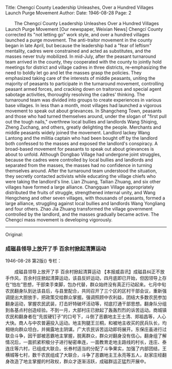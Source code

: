Title: Chengcí County Leadership Unleashes, Over a Hundred Villages Launch Purge Movement
Author:
Date: 1946-08-28
Page: 2

　　The Chengcí County Leadership Unleashes
    Over a Hundred Villages Launch Purge Movement
    [Our newspaper, Weixian News] Chengcí County corrected its "not letting go" work style, and over a hundred villages launched a purge movement. The anti-traitor movement in the county began in late April, but because the leadership had a "fear of leftism" mentality, cadres were constrained and acted as substitutes, and the masses never truly mobilized. In mid-July, after the peasant turnaround team arrived in the county, they cooperated with the county to jointly hold meetings for district and village cadres in three districts, re-emphasizing the need to boldly let go and let the masses grasp the policies. They emphasized taking care of the interests of middle peasants, uniting the majority of peasants to participate in the turnaround movement, controlling peasant armed forces, and cracking down on traitorous and special agent sabotage activities, thoroughly resolving the cadres' thinking. The turnaround team was divided into groups to create experiences in various base villages. In less than a month, most villages had launched a vigorous movement to speak out about grievances. In Shangcheng Town, peasants and those who had turned themselves around, under the slogan of "first pull out the tough nails," overthrew local bullies and landlords Wang Shiqing, Zheng Zuchang, and others, greatly delighting the people. Merchants and middle peasants widely joined the movement. Landlord lackey Wang Lantong and the militia captain who had been bought off by the landlord both confessed to the masses and exposed the landlord's conspiracy. A broad-based movement for peasants to speak out about grievances is about to unfold. Although Dongbao Village had undergone joint struggles, because the cadres were controlled by local bullies and landlords and separated from the masses, the masses had no confidence in turning themselves around. After the turnaround team understood the situation, they secretly contacted activists while educating the village chiefs who were taking the landlord's line. Lian Zhuang, Tailian Zhuang, and six other villages have formed a large alliance. Changquan Village appropriately distributed the fruits of struggle, strengthened internal unity, and Wang Hengcheng and other seven villages, with thousands of peasants, formed a large alliance, struggling against local bullies and landlords Wang Yongliang and four others. Zhao Jia Zhuang transformed the village government controlled by the landlord, and the masses gradually became active. The Chengcí mass movement is developing vigorously.



<hr /> 

Original: 


### 成磁县领导上放开了手  百余村掀起清算运动

1946-08-28
第2版()
专栏：

　　成磁县领导上放开了手
    百余村掀起清算运动
    【本报威县讯】成磁县纠正不放手作风，百余村庄掀起清算运动，该县反奸运动，四月底即已开始，但因领导上存在“怕左”思想，干部束手束脚，包办代替，群众始终没有真正行动起来。七月中旬农民翻身队到达该县后，与县里配合，共同召开了三个区的区村干部会议，重新强调提出大胆放手，把政策交给群众掌握。强调照顾中农利益，团结大多数农民参加翻身运动，掌握农民武装，打击奸特破坏活动等，彻底打通干部思想。翻身队分组到各基点村创造经验。不到一月，大部村庄已掀起了轰轰烈烈的诉苦运动。商城镇农民和翻身者在“先拔硬钉子”的口号下，斗倒了恶霸地主王士清、郑祖昌等，人心大快。商人与中农普遍投入运动。地主狗腿王兰桐，和被地主收买的民兵队长，均相继向群众坦白，并揭露地主阴谋。广大农民诉苦运动即将展开。东保庄虽进行过联合斗争，因干部被恶霸地主掌握，脱离群众，群众对翻身没有信心。翻身组了解情况后，一面抓紧积极分子进行秘密串连，一面教育走地主路线的村长，连庄、泰连庄等六村，已组成大联合。长券村适当的分配了斗争果实，加强了内部团结，王横城等七村，数千农民组成了大联合，斗争了恶霸地主王永亮等五人，赵家庄经翻身改造了地主掌握的村政权，群众才逐渐活跃，成磁群运正猛烈开展中。
